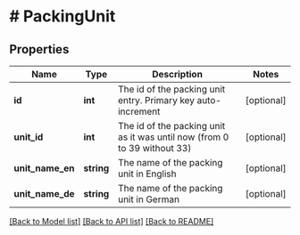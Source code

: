 # # PackingUnit

## Properties

Name | Type | Description | Notes
------------ | ------------- | ------------- | -------------
**id** | **int** | The id of the packing unit entry. Primary key auto-increment | [optional] 
**unit_id** | **int** | The id of the packing unit as it was until now (from 0 to 39 without 33) | [optional] 
**unit_name_en** | **string** | The name of the packing unit in English | [optional] 
**unit_name_de** | **string** | The name of the packing unit in German | [optional] 

[[Back to Model list]](../../README.md#documentation-for-models) [[Back to API list]](../../README.md#documentation-for-api-endpoints) [[Back to README]](../../README.md)



